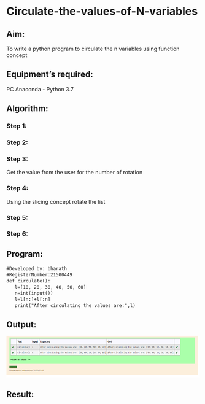 # Circulate-the-values-of-N-variables
## Aim:
To write a python program to circulate the n variables using function concept
## Equipment’s required:
PC
Anaconda - Python 3.7
## Algorithm: 
### Step 1: 
### Step 2: 
### Step 3: 
Get the value from the user for the number of rotation
### Step 4: 
Using the slicing concept rotate the list

### Step 5: 
### Step 6: 
## Program:

```#Program to circulate N values.
#Developed by: bharath
#RegisterNumber:21500449
def circulate():
   l=[10, 20, 30, 40, 50, 60]
   n=int(input())
   l=l[n:]+l[:n]
   print("After circulating the values are:",l)
```

## Output:
![label](output.png)

## Result:
